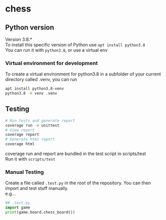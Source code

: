 # chess

## Python version
Version 3.8.*  
To install this specific version of Python use `apt install python3.8`  
You can run it with `python3.8`, or use a virtual env

### Virtual environment for development
To create a virtual environment for python3.8 in a subfolder of your current directory called .venv, you can run
```bash
apt install python3.8-venv
python3.8 -m venv .venv
```

## Testing
```bash
# Run tests and generate report
coverage run -m unittest
# View report
coverage report
# Generate html report
coverage html
```
coverage run and report are bundled in the test script in scripts/test  
Run it with `scripts/test`

### Manual Testing
Create a file called `.test.py` in the root of the repository. You can then import and test stuff manually.  
e.g...
```python
## .test.py
import game
print(game.board.chess_board())
```
